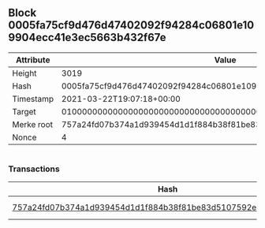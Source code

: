 ## Block 0005fa75cf9d476d47402092f94284c06801e109904ecc41e3ec5663b432f67e

Attribute | Value
--- | ---
Height | 3019
Hash | 0005fa75cf9d476d47402092f94284c06801e109904ecc41e3ec5663b432f67e
Timestamp | 2021-03-22T19:07:18+00:00
Target | 0100000000000000000000000000000000000000000000000000000000000000
Merke root | 757a24fd07b374a1d939454d1d1f884b38f81be83d5107592eb96a17ebedf283
Nonce | 4

```

```

### Transactions

Hash | Amount
--- | ---
[757a24fd07b374a1d939454d1d1f884b38f81be83d5107592eb96a17ebedf283](757a24fd07b374a1d939454d1d1f884b38f81be83d5107592eb96a17ebedf283.md) | 10.00000000 SKEPTI 
